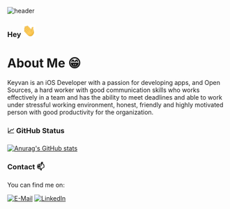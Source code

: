 ![header](https://capsule-render.vercel.app/api?type=waving&color=gradient&height=200&section=header&text=&animation=twinkling&fontSize=60)

### Hey <img src="https://github.com/abdorizak/ABDORIZAK/blob/main/Assets/Hi.gif" width="30">

# About Me 😁
<p>Keyvan is an iOS Developer with a passion for developing apps, and Open Sources, a hard worker with good communication skills who works effectively in a team and has the ability to meet deadlines and able to work under stressful working environment, honest, friendly and highly motivated person with good productivity for the organization.</p>

### 📈 GitHub Status
[![Anurag's GitHub stats](https://github-readme-stats.vercel.app/api?username=keyvanygh&theme=dark)](https://github.com/keyvanygh)

### Contact 📫
You can find me on:
<p><a href="mailto:keyvan.ygh@gmail.com" target="_blank"><img alt="E-Mail" src="https://img.shields.io/badge/Gmail-%2312100E.svg?&style=for-the-badge&logo=Gmail&logoColor=white" /></a> 
<a href="https://www.linkedin.com/in/keyvan-yaghoubian-754985200" target="_blank"><img alt="LinkedIn" src="https://img.shields.io/badge/linkedin-%230077B5.svg?&style=for-the-badge&logo=linkedin&logoColor=white" /></a>
</p>
